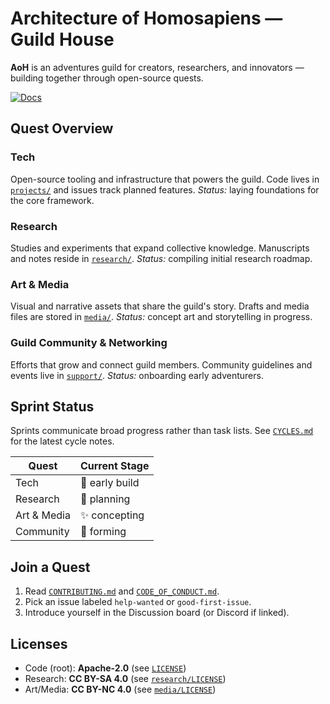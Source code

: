 # Architecture of Homosapiens — Guild House

**AoH** is an adventures guild for creators, researchers, and innovators —
building together through open-source quests.

[![Docs][docs-badge]](https://sefunmi4.github.io/aoh-guild/)

## Quest Overview

### Tech

Open-source tooling and infrastructure that powers the guild.
Code lives in [`projects/`](projects/) and issues track planned features.
_Status:_ laying foundations for the core framework.

### Research

Studies and experiments that expand collective knowledge.
Manuscripts and notes reside in [`research/`](research/).
_Status:_ compiling initial research roadmap.

### Art & Media

Visual and narrative assets that share the guild's story.
Drafts and media files are stored in [`media/`](media/).
_Status:_ concept art and storytelling in progress.

### Guild Community & Networking

Efforts that grow and connect guild members.
Community guidelines and events live in [`support/`](support/).
_Status:_ onboarding early adventurers.

## Sprint Status

Sprints communicate broad progress rather than task lists.
See [`CYCLES.md`](CYCLES.md) for the latest cycle notes.

| Quest | Current Stage |
|-------|---------------|
| Tech | 🚧 early build |
| Research | 🧭 planning |
| Art & Media | ✨ concepting |
| Community | 🌱 forming |

## Join a Quest

1. Read [`CONTRIBUTING.md`](CONTRIBUTING.md) and
   [`CODE_OF_CONDUCT.md`](CODE_OF_CONDUCT.md).
2. Pick an issue labeled `help-wanted` or `good-first-issue`.
3. Introduce yourself in the Discussion board (or Discord if linked).

## Licenses

- Code (root): **Apache-2.0** (see [`LICENSE`](LICENSE))
- Research: **CC BY-SA 4.0** (see [`research/LICENSE`](research/LICENSE))
- Art/Media: **CC BY-NC 4.0** (see [`media/LICENSE`](media/LICENSE))

[docs-badge]: https://img.shields.io/badge/docs-site-blue
[docs-url]: https://<your-username>.github.io/aoh-guild-house/
